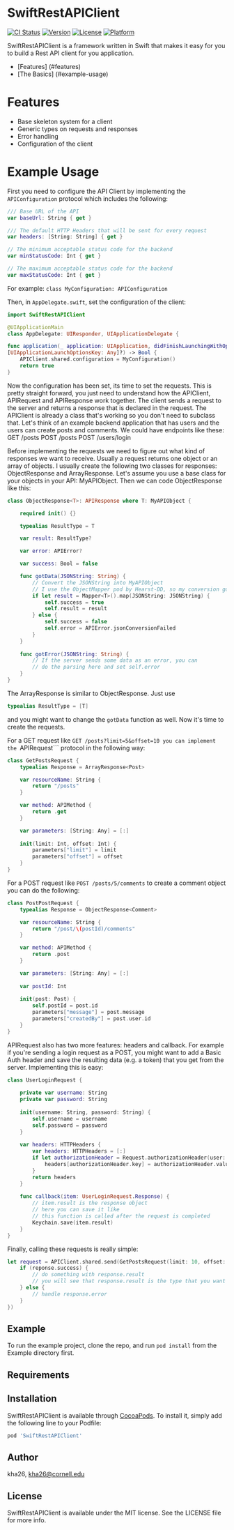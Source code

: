 # SwiftRestAPIClient

[![CI Status](https://img.shields.io/travis/kha26/SwiftRestAPIClient.svg?style=flat)](https://travis-ci.org/kha26/SwiftRestAPIClient)
[![Version](https://img.shields.io/cocoapods/v/SwiftRestAPIClient.svg?style=flat)](https://cocoapods.org/pods/SwiftRestAPIClient)
[![License](https://img.shields.io/cocoapods/l/SwiftRestAPIClient.svg?style=flat)](https://cocoapods.org/pods/SwiftRestAPIClient)
[![Platform](https://img.shields.io/cocoapods/p/SwiftRestAPIClient.svg?style=flat)](https://cocoapods.org/pods/SwiftRestAPIClient)

SwiftRestAPIClient is a framework written in Swift that makes it easy for you to build a Rest API client for you application.

- [Features] (#features)
- [The Basics] (#example-usage)

# Features
- Base skeleton system for a client
- Generic types on requests and responses
- Error handling
- Configuration of the client

# Example Usage
First you need to configure the API Client by implementing the ```APIConfiguration``` protocol which includes the following:
```swift
/// Base URL of the API
var baseUrl: String { get }

/// The default HTTP Headers that will be sent for every request
var headers: [String: String] { get }

// The minimum acceptable status code for the backend
var minStatusCode: Int { get }

// The maximum acceptable status code for the backend
var maxStatusCode: Int { get }
```

For example:
```class MyConfiguration: APIConfiguration```


Then, in ```AppDelegate.swift```, set the configuration of the client:
```swift
import SwiftRestAPIClient

@UIApplicationMain
class AppDelegate: UIResponder, UIApplicationDelegate {

func application(_ application: UIApplication, didFinishLaunchingWithOptions launchOptions: 
[UIApplicationLaunchOptionsKey: Any]?) -> Bool {
    APIClient.shared.configuration = MyConfiguration()
    return true
}
```

Now the configuration has been set, its time to set the requests. This is pretty straight forward, you just need to understand how the APIClient, APIRequest and APIResponse work together. The client sends a request to the server and returns a response that is declared in the request. The APIClient is already a class that's working so you don't need to subclass that. Let's think of an example backend application that has users and the users can create posts and comments. We could have endpoints like these:
GET /posts
POST /posts
POST /users/login

Before implementing the requests we need to figure out what kind of responses we want to receive. Usually a request returns one object or an array of objects. I usually create the following two classes for responses: ObjectResponse and ArrayResponse. Let's assume you use a base class for your objects in your API: MyAPIObject. Then we can code ObjectResponse like this:

```swift
class ObjectResponse<T>: APIResponse where T: MyAPIObject {

    required init() {}

    typealias ResultType = T

    var result: ResultType?

    var error: APIError?

    var success: Bool = false

    func gotData(JSONString: String) {
        // Convert the JSONString into MyAPIObject
        // I use the ObjectMapper pod by Hearst-DD, so my conversion goes like this
        if let result = Mapper<T>().map(JSONString: JSONString) {
            self.success = true
            self.result = result
        } else {
            self.success = false
            self.error = APIError.jsonConversionFailed
        }
    }
    
    func gotError(JSONString: String) {
        // If the server sends some data as an error, you can
        // do the parsing here and set self.error
    }
}
```

The ArrayResponse is similar to ObjectResponse. Just use 
```swift
typealias ResultType = [T]
```
and you might want to change the ```gotData``` function as well. Now it's time to create the requests.

For a GET request like ```GET /posts?limit=5&offset=10 you can implement the ```APIRequest``` protocol in the following way:
```swift
class GetPostsRequest {
    typealias Response = ArrayResponse<Post>

    var resourceName: String {
        return "/posts"
    }

    var method: APIMethod {
        return .get
    }

    var parameters: [String: Any] = [:]
    
    init(limit: Int, offset: Int) {
        parameters["limit"] = limit
        parameters["offset"] = offset
    }
}
```

For a POST request like ```POST /posts/5/comments``` to create a comment object you can do the following:
```swift
class PostPostRequest {
    typealias Response = ObjectResponse<Comment>

    var resourceName: String {
        return "/post/\(postId)/comments"
    }

    var method: APIMethod {
        return .post
    }

    var parameters: [String: Any] = [:]
    
    var postId: Int
    
    init(post: Post) {
        self.postId = post.id
        parameters["message"] = post.message
        parameters["createdBy"] = post.user.id
    }
}
```

APIRequest also has two more features: headers and callback. For example if you're sending a login request as a POST, you might want to add a Basic Auth header and save the resulting data (e.g. a token) that you get from the server. Implementing this is easy:

```swift
class UserLoginRequest {
    
    private var username: String
    private var password: String
    
    init(username: String, password: String) {
        self.username = username
        self.password = password
    }
    
    var headers: HTTPHeaders {
        var headers: HTTPHeaders = [:]
        if let authorizationHeader = Request.authorizationHeader(user: username, password: password) {
            headers[authorizationHeader.key] = authorizationHeader.value
        }
        return headers
    }
    
    func callback(item: UserLoginRequest.Response) {
        // item.result is the response object
        // here you can save it like
        // this function is called after the request is completed
        Keychain.save(item.result)
    }
}
```

Finally, calling these requests is really simple:
```swift
let request = APIClient.shared.send(GetPostsRequest(limit: 10, offset: 5), objectBlock: { (response) in
    if (reponse.success) {
        // do something with response.result
        // you will see that response.result is the type that you want
    } else {
        // handle response.error
    }
})
```

## Example

To run the example project, clone the repo, and run `pod install` from the Example directory first.

## Requirements

## Installation

SwiftRestAPIClient is available through [CocoaPods](https://cocoapods.org). To install
it, simply add the following line to your Podfile:

```ruby
pod 'SwiftRestAPIClient'
```

## Author

kha26, kha26@cornell.edu

## License

SwiftRestAPIClient is available under the MIT license. See the LICENSE file for more info.
